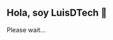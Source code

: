 ## Hola, soy LuisDTech 👋

<!--
**LuisDTech/LuisDTech** is a ✨ _special_ ✨ repository because its `README.md` (this file) appears on your GitHub profile.

Here are some ideas to get you started:

- 🔭 I’m currently working on ...
- 🌱 I’m currently learning ...
- 👯 I’m looking to collaborate on ...
- 🤔 I’m looking for help with ...
- 💬 Ask me about ...
- 📫 How to reach me: ...
- 😄 Pronouns: ...
- ⚡ Fun fact: ...
-->
<!DOCTYPE html>
<html lang="en">

<head>
  <meta charset="UTF-8" />
  <meta http-equiv="X-UA-Compatible" content="IE=edge,chrome=1" />
  <meta name="viewport"
    content="width=device-width, user-scalable=no, initial-scale=1.0, maximum-scale=1.0, minimum-scale=1.0" />
  <meta name="description" content="Awesome GitHub Profile Readme Templates" />
  <title>Awesome GitHub Profile Readme Templates</title>
  <link rel="stylesheet" href="//cdn.jsdelivr.net/npm/docsify-sidebar-collapse/dist/sidebar-folder.min.css" />

  <link rel="stylesheet" href="//cdn.jsdelivr.net/npm/docsify-darklight-theme@3/dist/docsify-themeable/style.min.css"
    type="text/css">

  <!-- docsify-themeable styles-->
  <link rel="stylesheet" href="//cdn.jsdelivr.net/npm/docsify-themeable@0/dist/css/theme-simple.css" title="light">
  <link rel="stylesheet alternative" href="//cdn.jsdelivr.net/npm/docsify-themeable@0/dist/css/theme-simple-dark.css"
    title="dark">

  <style>
    .sidebar-nav li>a[href^="/"]:not([href*="?id="]),
    .sidebar-nav li>a[href^="/"]:not([href*="?id="])~ul a,
    .sidebar-nav li>a[href^="#/"]:not([href*="?id="]),
    .sidebar-nav li>a[href^="#/"]:not([href*="?id="])~ul a {
      padding: 0;
    }

    .sidebar-nav li.collapse>a[href^="/"]:not([href*="?id="]):not(:only-child),
    .sidebar-nav li.collapse>a[href^="#/"]:not([href*="?id="]):not(:only-child),
    .sidebar-nav li.active>a[href^="/"]:not([href*="?id="]):not(:only-child),
    .sidebar-nav li.active>a[href^="#/"]:not([href*="?id="]):not(:only-child) {
      background: transparent;
    }
  </style>
</head>

<body>
  <div id="app">Please wait...</div>

  <script>
    window.$docsify = {
      search: [
        '/_sidebar',
      ],

      name: 'Awesome Github Profile Readme Templates',
      basePath: "https://raw.githubusercontent.com/durgeshsamariya/awesome-github-profile-readme-templates/master/",
      loadSidebar: true,
      auto2top: true,
      sidebarDisplayLevel: 1,
    }
  </script>


  <script src="//cdn.jsdelivr.net/npm/docsify/lib/docsify.min.js"></script>

  <!-- plugins -->
  <script src="//cdn.jsdelivr.net/npm/docsify-darklight-theme@3/dist/docsify-themeable/main.min.js"
    type="text/javascript">
    </script>
  <script src="//cdn.jsdelivr.net/npm/docsify-darklight-theme@3/dist/docsify-themeable/index.min.js"
    type="text/javascript">
    </script>
  <script src="//cdn.jsdelivr.net/npm/docsify-sidebar-collapse/dist/docsify-sidebar-collapse.min.js"></script>
  <script src="//cdn.jsdelivr.net/npm/docsify/lib/plugins/search.min.js"></script>
</body>

</html>
